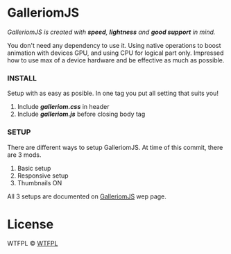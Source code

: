 # GalleriomJS #

*GalleriomJS is created with __speed__, __lightness__ and __good support__ in mind.*

You don't need any dependency to use it.
Using native operations to boost animation with devices GPU, and using CPU for logical part only.
Impressed how to use max of a device hardware and be effective as much as possible.

### INSTALL ###
Setup with as easy as posible. In one tag you put all setting that suits you!

1. Include ___galleriom.css___ in header
2. Include ___galleriom.js___ before closing body tag

### SETUP ###
There are different ways to setup GalleriomJS.
At time of this commit, there are 3 mods.

1. Basic setup
2. Responsive setup
3. Thumbnails ON

All 3 setups are documented on [GalleriomJS](http://obman.github.io/galleriomJS/) wep page.

# License #
WTFPL © [WTFPL](https://en.wikipedia.org/wiki/WTFPL)